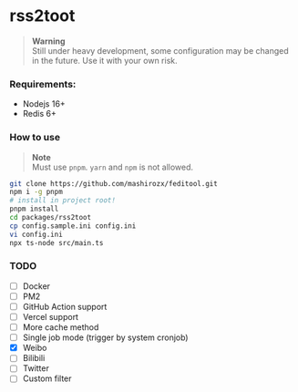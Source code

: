 rss2toot
===

> **Warning**  
> Still under heavy development, some configuration may be changed in the future. Use it with your own risk.

### Requirements:

- Nodejs 16+
- Redis 6+

### How to use

> **Note**  
> Must use `pnpm`. `yarn` and `npm` is not allowed.

```bash
git clone https://github.com/mashirozx/feditool.git
npm i -g pnpm
# install in project root!
pnpm install
cd packages/rss2toot
cp config.sample.ini config.ini
vi config.ini
npx ts-node src/main.ts
```

### TODO
- [ ] Docker
- [ ] PM2
- [ ] GitHub Action support
- [ ] Vercel support
- [ ] More cache method
- [ ] Single job mode (trigger by system cronjob)
- [x] Weibo
- [ ] Bilibili
- [ ] Twitter
- [ ] Custom filter
